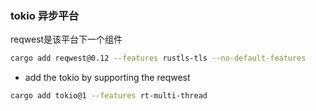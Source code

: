 ### tokio 异步平台
reqwest是该平台下一个组件
```bash
cargo add reqwest@0.12 --features rustls-tls --no-default-features
```
* add the tokio by supporting the reqwest
```bash 
cargo add tokio@1 --features rt-multi-thread 
```
